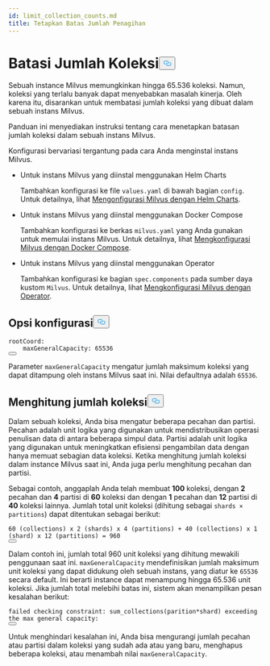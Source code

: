 ```yaml
---
id: limit_collection_counts.md
title: Tetapkan Batas Jumlah Penagihan
---
```

<h1 id="Limit-Collection-Counts" class="common-anchor-header">Batasi Jumlah Koleksi<button data-href="#Limit-Collection-Counts" class="anchor-icon" translate="no">
      <svg translate="no"
        aria-hidden="true"
        focusable="false"
        height="20"
        version="1.1"
        viewBox="0 0 16 16"
        width="16"
      >
        <path
          fill="#0092E4"
          fill-rule="evenodd"
          d="M4 9h1v1H4c-1.5 0-3-1.69-3-3.5S2.55 3 4 3h4c1.45 0 3 1.69 3 3.5 0 1.41-.91 2.72-2 3.25V8.59c.58-.45 1-1.27 1-2.09C10 5.22 8.98 4 8 4H4c-.98 0-2 1.22-2 2.5S3 9 4 9zm9-3h-1v1h1c1 0 2 1.22 2 2.5S13.98 12 13 12H9c-.98 0-2-1.22-2-2.5 0-.83.42-1.64 1-2.09V6.25c-1.09.53-2 1.84-2 3.25C6 11.31 7.55 13 9 13h4c1.45 0 3-1.69 3-3.5S14.5 6 13 6z"
        ></path>
      </svg>
    </button></h1><p>Sebuah instance Milvus memungkinkan hingga 65.536 koleksi. Namun, koleksi yang terlalu banyak dapat menyebabkan masalah kinerja. Oleh karena itu, disarankan untuk membatasi jumlah koleksi yang dibuat dalam sebuah instans Milvus.</p>
<p>Panduan ini menyediakan instruksi tentang cara menetapkan batasan jumlah koleksi dalam sebuah instans Milvus.</p>
<p>Konfigurasi bervariasi tergantung pada cara Anda menginstal instans Milvus.</p>
<ul>
<li><p>Untuk instans Milvus yang diinstal menggunakan Helm Charts</p>
<p>Tambahkan konfigurasi ke file <code translate="no">values.yaml</code> di bawah bagian <code translate="no">config</code>. Untuk detailnya, lihat <a href="/docs/id/configure-helm.md">Mengonfigurasi Milvus dengan Helm Charts</a>.</p></li>
<li><p>Untuk instans Milvus yang diinstal menggunakan Docker Compose</p>
<p>Tambahkan konfigurasi ke berkas <code translate="no">milvus.yaml</code> yang Anda gunakan untuk memulai instans Milvus. Untuk detailnya, lihat <a href="/docs/id/configure-docker.md">Mengkonfigurasi Milvus dengan Docker Compose</a>.</p></li>
<li><p>Untuk instans Milvus yang diinstal menggunakan Operator</p>
<p>Tambahkan konfigurasi ke bagian <code translate="no">spec.components</code> pada sumber daya kustom <code translate="no">Milvus</code>. Untuk detailnya, lihat <a href="/docs/id/configure_operator.md">Mengkonfigurasi Milvus dengan Operator</a>.</p></li>
</ul>
<h2 id="Configuration-options" class="common-anchor-header">Opsi konfigurasi<button data-href="#Configuration-options" class="anchor-icon" translate="no">
      <svg translate="no"
        aria-hidden="true"
        focusable="false"
        height="20"
        version="1.1"
        viewBox="0 0 16 16"
        width="16"
      >
        <path
          fill="#0092E4"
          fill-rule="evenodd"
          d="M4 9h1v1H4c-1.5 0-3-1.69-3-3.5S2.55 3 4 3h4c1.45 0 3 1.69 3 3.5 0 1.41-.91 2.72-2 3.25V8.59c.58-.45 1-1.27 1-2.09C10 5.22 8.98 4 8 4H4c-.98 0-2 1.22-2 2.5S3 9 4 9zm9-3h-1v1h1c1 0 2 1.22 2 2.5S13.98 12 13 12H9c-.98 0-2-1.22-2-2.5 0-.83.42-1.64 1-2.09V6.25c-1.09.53-2 1.84-2 3.25C6 11.31 7.55 13 9 13h4c1.45 0 3-1.69 3-3.5S14.5 6 13 6z"
        ></path>
      </svg>
    </button></h2><pre><code translate="no" class="language-yaml">rootCoord:
    maxGeneralCapacity: 65536
<button class="copy-code-btn"></button></code></pre>
<p>Parameter <code translate="no">maxGeneralCapacity</code> mengatur jumlah maksimum koleksi yang dapat ditampung oleh instans Milvus saat ini. Nilai defaultnya adalah <code translate="no">65536</code>.</p>
<h2 id="Calculating-the-number-of-collections" class="common-anchor-header">Menghitung jumlah koleksi<button data-href="#Calculating-the-number-of-collections" class="anchor-icon" translate="no">
      <svg translate="no"
        aria-hidden="true"
        focusable="false"
        height="20"
        version="1.1"
        viewBox="0 0 16 16"
        width="16"
      >
        <path
          fill="#0092E4"
          fill-rule="evenodd"
          d="M4 9h1v1H4c-1.5 0-3-1.69-3-3.5S2.55 3 4 3h4c1.45 0 3 1.69 3 3.5 0 1.41-.91 2.72-2 3.25V8.59c.58-.45 1-1.27 1-2.09C10 5.22 8.98 4 8 4H4c-.98 0-2 1.22-2 2.5S3 9 4 9zm9-3h-1v1h1c1 0 2 1.22 2 2.5S13.98 12 13 12H9c-.98 0-2-1.22-2-2.5 0-.83.42-1.64 1-2.09V6.25c-1.09.53-2 1.84-2 3.25C6 11.31 7.55 13 9 13h4c1.45 0 3-1.69 3-3.5S14.5 6 13 6z"
        ></path>
      </svg>
    </button></h2><p>Dalam sebuah koleksi, Anda bisa mengatur beberapa pecahan dan partisi. Pecahan adalah unit logika yang digunakan untuk mendistribusikan operasi penulisan data di antara beberapa simpul data. Partisi adalah unit logika yang digunakan untuk meningkatkan efisiensi pengambilan data dengan hanya memuat sebagian data koleksi. Ketika menghitung jumlah koleksi dalam instance Milvus saat ini, Anda juga perlu menghitung pecahan dan partisi.</p>
<p>Sebagai contoh, anggaplah Anda telah membuat <strong>100</strong> koleksi, dengan <strong>2</strong> pecahan dan <strong>4</strong> partisi di <strong>60</strong> koleksi dan dengan <strong>1</strong> pecahan dan <strong>12</strong> partisi di <strong>40</strong> koleksi lainnya. Jumlah total unit koleksi (dihitung sebagai <code translate="no">shards × partitions</code>) dapat ditentukan sebagai berikut:</p>
<pre><code translate="no">60 (collections) x 2 (shards) x 4 (partitions) + 40 (collections) x 1 (shard) x 12 (partitions) = 960
<button class="copy-code-btn"></button></code></pre>
<p>Dalam contoh ini, jumlah total 960 unit koleksi yang dihitung mewakili penggunaan saat ini. <code translate="no">maxGeneralCapacity</code> mendefinisikan jumlah maksimum unit koleksi yang dapat didukung oleh sebuah instans, yang diatur ke <code translate="no">65536</code> secara default. Ini berarti instance dapat menampung hingga 65.536 unit koleksi. Jika jumlah total melebihi batas ini, sistem akan menampilkan pesan kesalahan berikut:</p>
<pre><code translate="no" class="language-shell">failed checking constraint: sum_collections(parition*shard) exceeding the <span class="hljs-built_in">max</span> general capacity:
<button class="copy-code-btn"></button></code></pre>
<p>Untuk menghindari kesalahan ini, Anda bisa mengurangi jumlah pecahan atau partisi dalam koleksi yang sudah ada atau yang baru, menghapus beberapa koleksi, atau menambah nilai <code translate="no">maxGeneralCapacity</code>.</p>
